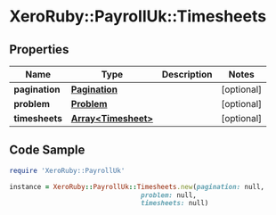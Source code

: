 # XeroRuby::PayrollUk::Timesheets

## Properties

Name | Type | Description | Notes
------------ | ------------- | ------------- | -------------
**pagination** | [**Pagination**](Pagination.md) |  | [optional] 
**problem** | [**Problem**](Problem.md) |  | [optional] 
**timesheets** | [**Array&lt;Timesheet&gt;**](Timesheet.md) |  | [optional] 

## Code Sample

```ruby
require 'XeroRuby::PayrollUk'

instance = XeroRuby::PayrollUk::Timesheets.new(pagination: null,
                                 problem: null,
                                 timesheets: null)
```


